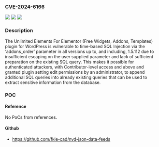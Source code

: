 ### [CVE-2024-6166](https://cve.mitre.org/cgi-bin/cvename.cgi?name=CVE-2024-6166)
![](https://img.shields.io/static/v1?label=Product&message=Unlimited%20Elements%20For%20Elementor%20(Free%20Widgets%2C%20Addons%2C%20Templates)&color=blue)
![](https://img.shields.io/static/v1?label=Version&message=*%3C%3D%201.5.112%20&color=brighgreen)
![](https://img.shields.io/static/v1?label=Vulnerability&message=CWE-89%20Improper%20Neutralization%20of%20Special%20Elements%20used%20in%20an%20SQL%20Command%20('SQL%20Injection')&color=brighgreen)

### Description

The Unlimited Elements For Elementor (Free Widgets, Addons, Templates) plugin for WordPress is vulnerable to time-based SQL Injection via the ‘addons_order’ parameter in all versions up to, and including, 1.5.112 due to insufficient escaping on the user supplied parameter and lack of sufficient preparation on the existing SQL query.  This makes it possible for authenticated attackers, with Contributor-level access and above and granted plugin setting edit permissions by an administrator, to append additional SQL queries into already existing queries that can be used to extract sensitive information from the database.

### POC

#### Reference
No PoCs from references.

#### Github
- https://github.com/fkie-cad/nvd-json-data-feeds

